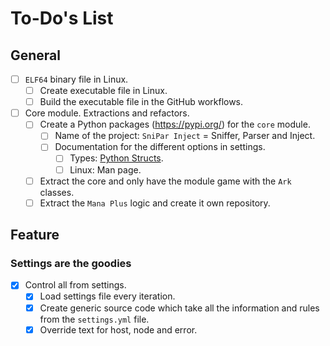 # To-Do's List

## General

- [ ] `ELF64` binary file in Linux.
    - [ ] Create executable file in Linux.
    - [ ] Build the executable file in the GitHub workflows.
- [ ] Core module. Extractions and refactors.
    - [ ] Create a Python packages (https://pypi.org/) for the `core` module.
        - [ ] Name of the project: `SniPar Inject` = Sniffer, Parser and
          Inject.
        - [ ] Documentation for the different options in settings.
            - [ ] Types: [Python Structs][structs].
            - [ ] Linux: Man page.
    - [ ] Extract the core and only have the module game with the `Ark`
      classes.
    - [ ] Extract the `Mana Plus` logic and create it own repository.

## Feature

### Settings are the goodies

- [x] Control all from settings.
    - [x] Load settings file every iteration.
    - [x] Create generic source code which take all the information and rules
      from the `settings.yml` file.
    - [x] Override text for host, node and error.

[structs]: https://docs.python.org/3/library/struct.html#format-characters
